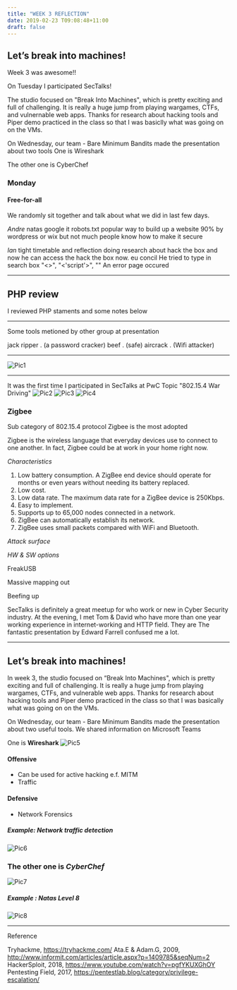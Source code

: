 ```yaml
---
title: "WEEK 3 REFLECTION"
date: 2019-02-23 T09:08:48+11:00
draft: false
---
```


## Let’s break into machines!

Week 3 was awesome!!

On Tuesday I participated SecTalks!

The studio focused on "Break Into Machines", which is pretty exciting and full of challenging. It is really a huge jump from playing wargames, CTFs, and vulnernable web apps. Thanks for research about hacking tools and Piper demo practiced in the class so that I was basiclly what was going on on the VMs.

On Wednesday, our team - Bare Minimum Bandits made the presentation about two tools
One is Wireshark

The other one is CyberChef

### Monday

#### Free-for-all
We randomly sit together and talk about what we did in last few days.

*Andre*
natas 
google it robots.txt
 popular way to build up a website 90% by wordpress or wix
but  not much people know how to make it secure 

*Ian* 
tight timetable and reflection
doing research about hack the box and now he can access the hack the box now.
eu concil 
He tried to type in search box "<>", "<'script'>", "<test>"
An error page occured 
- - - -
## PHP review

I reviewed PHP staments and some notes below

<? php
	This is a single line comment
#	This is a single line comment
/*
	This is a multiple line comment
*/
 You can also use comments to leave out parts of a code line
$x =5/* + 15 */+5; (a variable starts with $)
echo $x; ———(output is 10)

echo “This “,”string “,”was “,”made “,”with multiple parameters.”;
print “can only have one argument ”

?>  
- - - -

Some tools metioned by other group at presentation

jack ripper . (a password cracker)
beef . (safe)
aircrack  . (Wifi attacker)

- - - -

![Pic1](W3-Au.Bypass.png)

- - - -
It was the first time I participated in SecTalks at PwC
Topic "802.15.4 War Driving"
![Pic2](SecTalks.png)
![Pic3](ST-chips.png)
![Pic4](ST-heying.png)

### Zigbee
Sub category of 802.15.4 protocol 
Zigbee is the most adopted 

Zigbee is the wireless language that everyday devices use to connect to one another. In fact, Zigbee could be at work in your home right now.

*Characteristics*

1. Low battery consumption. A ZigBee end device should operate for months or even years without needing its battery replaced.
2. Low cost.
3. Low data rate. The maximum data rate for a ZigBee device is 250Kbps.
4. Easy to implement.
5. Supports up to 65,000 nodes connected in a network.
6. ZigBee can automatically establish its network.
7. ZigBee uses small packets compared with WiFi and Bluetooth. 

*Attack surface*

*HW & SW options*

FreakUSB 

Massive mapping out

Beefing up

SecTalks is definitely a great meetup for who work or new in Cyber Security industry. At the evening, I met Tom & David who have more than one year working experience in internet-working and HTTP field. They are 
The fantastic presentation by Edward Farrell confused me a lot.
- - - -
## Let’s break into machines!

In week 3, the studio focused on “Break Into Machines", which is pretty exciting and full of challenging. It is really a huge jump from playing wargames, CTFs, and vulnerable web apps. Thanks for research about hacking tools and Piper demo practiced in the class so that I was basically what was going on on the VMs.

On Wednesday, our team - Bare Minimum Bandits made the presentation about two useful tools. We shared information on Microsoft Teams

One is **Wireshark**
![Pic5](W3-Wireshark.png)
#### Offensive
* Can be used for active hacking e.f. MITM 
* Traffic 
#### Defensive 
* Network Forensics

##### Example: Network traffic detection

![Pic6](W3-Wire-Example.png)

### The other one is *CyberChef*
![Pic7](W3-CyberChef.png)

##### Example : Natas Level 8 

![Pic8](W3-Natas.png)
- - - -
Reference

Tryhackme, <https://tryhackme.com/>
Ata.E & Adam.G, 2009, <http://www.informit.com/articles/article.aspx?p=1409785&seqNum=2>
HackerSploit, 2018, <https://www.youtube.com/watch?v=pgfYKUXGhOY>
Pentesting Field, 2017, <https://pentestlab.blog/category/privilege-escalation/>
